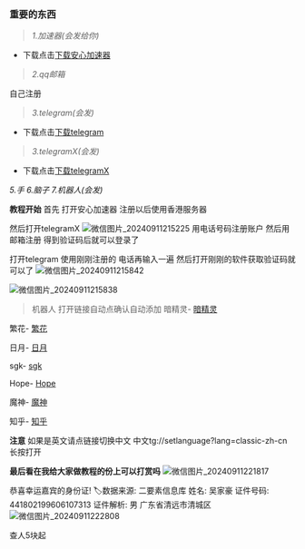 ### 重要的东西

> _1.加速器(会发给你)_
- 下载点击[下载安心加速器](https://123.yuhyss.top:65500/v1/file/app/build/%E5%AE%89%E5%BF%83%E5%8A%A0%E9%80%9F%E5%99%A8_1.0.55.70165.apk)


> _2.qq邮箱_

自己注册

> _3.telegram(会发)_
- 下载点击[下载telegram](https://www.telegram.org/dl/android/apk)

> _3.telegramX(会发)_
- 下载点击[下载telegramX](https://dw.uptodown.net/dwn/eJnS04mfQu1eXBHUMiOdxOkEsdkUD9nfrin-WKncHbfcrJIGFNxaaL2Mj2KZznmy9RNZAPl5RMV4LXnNWlBdGU8X2dAx9OVJX6apQoeJZLgoRTAsQZd_ubgXBNryFy-F/fu2zLvlTpz7mJugefwRpEcM2tbSyV-PqAbytyKHmNeiKj651jM5TrZhoTyg8Iw_a30PXwtGDV-RCgd1u5sQuL_030j96gl1Xh73EDJ0PzMf-c_aihmJNlMG2_JeIl7xD/ci-FnpMn5r-VyC3fjCPFr8KSqgUwUv0YEUdB73Xf30TXJyNvWj09PWXYi94z5uC5fGbZYW1cnZHQ-mRMGAi9JyBZTRF6771CnNEpwsFUVeY=/telegram-x-0-26-11-1734-arm64-v8a.apk)


_5.手_
_6.脑子_
_7.机器人(会发)_


**教程开始**
首先
打开安心加速器
注册以后使用香港服务器

然后打开telegramX
![微信图片_20240911215225](https://github.com/user-attachments/assets/301a41ba-8aa2-42ba-9c5e-aff39d1e7130)
用电话号码注册账户
然后用邮箱注册
得到验证码后就可以登录了


打开telegram
使用刚刚注册的
电话再输入一遍
然后打开刚刚的软件获取验证码就可以了
![微信图片_20240911215842](https://github.com/user-attachments/assets/eb466073-a9bf-4dc6-95d9-48e1925984b0)

![微信图片_20240911215838](https://github.com/user-attachments/assets/f35b19af-2214-4762-9021-60047f9d6b84)

> 机器人
打开链接自动点确认自动添加
暗精灵- [暗精灵](https://t.me/AJL01_bot?start=qaRpMfZUeL)

繁花- [繁花](http://t.me/FanHuaSGK_bot?start=FanHua_VECQOZEK)

日月- [日月](https://t.me/RYSGKBOT?start=7449301675)

sgk- [sgk](https://t.me/sgk2023_03_30bot)

Hope- [Hope](https://t.me/HereisHopeBot?start=Xabaea2807e044ef6e8111cb6a2193819)

魔神- [魔神](t.me/moshensgk_bot?start=NzQ0OTMwMTY3NQ==)

知乎- [知乎](https://t.me/zhihu_bot)

**注意**
如果是英文请点链接切换中文
中文tg://setlanguage?lang=classic-zh-cn
长按打开


**最后看在我给大家做教程的份上可以打赏吗**
![微信图片_20240911221817](https://github.com/user-attachments/assets/cad27fd6-e485-448f-8eb4-e0f72dc3abfd)

恭喜幸运嘉宾的身份证!
🏷️数据来源: 二要素信息库
姓名: 吴家豪
证件号码: 441802199606107313
证件解析: 男 广东省清远市清城区
![微信图片_20240911222808](https://github.com/user-attachments/assets/46916edf-a65a-466f-8061-9898e1c0aaa0)

查人5块起

